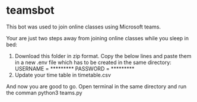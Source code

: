 # teamsbot
This bot was used to join online classes using Microsoft teams.

Your are just two steps away from joining online classes while you sleep in bed:
1) Download this folder in zip format. Copy the below lines and paste them in a new .env file which has to be created in the same directory:
USERNAME = *********
PASSWORD = *********
2) Update your time table in timetable.csv

And now you are good to go. Open terminal in the same directory and run the comman python3 teams.py
